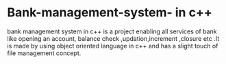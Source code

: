 # Bank-management-system- in c++
bank management system in c++ is a project enabling all services of bank like opening an account, balance check ,updation,increment ,closure etc .It is made by using object oriented language in c++ and has a slight touch of file management concept.
